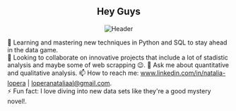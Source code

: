 
<div align="center">
  
## Hey Guys

![Header](Naranjado.gif)

</div>

   
🌱 Learning and mastering new techniques in Python and SQL to stay ahead in the data game.                                                                                     
👯 Looking to collaborate on innovative projects that include a lot of stadistic analysis and maybe some of web scrapping 😉. 
💬 Ask me about quantitative and qualitative analysis. 
📫 How to reach me: www.linkedin.com/in/natalia-lopera | loperanataliaal@gmail.com.  
⚡ Fun fact: I love diving into new data sets like they're a good mystery novel!.



